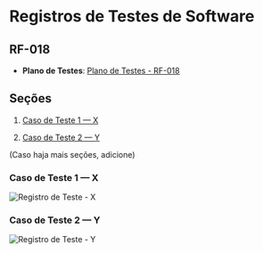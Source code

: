 # Registros de Testes de Software

## RF-018

* **Plano de Testes**: [Plano de Testes - RF-018](../../Planos%20de%20teste/RF-018/README.MD)

## Seções

1. [Caso de Teste 1 — X](#caso-de-teste-1--x)

2. [Caso de Teste 2 — Y](#caso-de-teste-2--y)

(Caso haja mais seções, adicione)

###  Caso de Teste 1 — X

![Registro de Teste - X](../../../img/Registros%20de%20Testes//X.jpg)

###  Caso de Teste 2 — Y

![Registro de Teste - Y](../../../img/Registros%20de%20Testes//Y.jpg)
